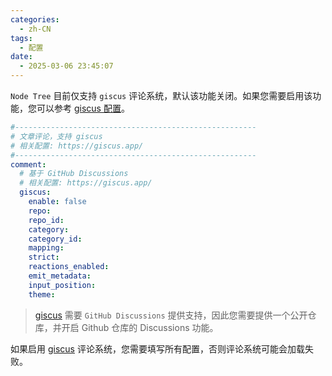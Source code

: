 ```yaml
---
categories:
  - zh-CN
tags:
  - 配置
date:
  - 2025-03-06 23:45:07
---
```


`Node Tree` 目前仅支持 `giscus` 评论系统，默认该功能关闭。如果您需要启用该功能，您可以参考 [giscus 配置](https://giscus.app/)。

``` yml
#------------------------------------------------------
# 文章评论，支持 giscus
# 相关配置: https://giscus.app/
#------------------------------------------------------
comment:
  # 基于 GitHub Discussions
  # 相关配置: https://giscus.app/
  giscus:
    enable: false
    repo:
    repo_id:
    category:
    category_id:
    mapping:
    strict:
    reactions_enabled:
    emit_metadata:
    input_position:
    theme:
```

> [giscus](https://giscus.app) 需要 `GitHub Discussions` 提供支持，因此您需要提供一个公开仓库，并开启 Github 仓库的 Discussions 功能。

如果启用 [giscus](https://giscus.app) 评论系统，您需要填写所有配置，否则评论系统可能会加载失败。